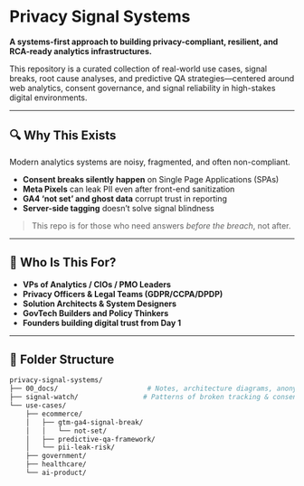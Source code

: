 # Privacy Signal Systems

**A systems-first approach to building privacy-compliant, resilient, and RCA-ready analytics infrastructures.**

This repository is a curated collection of real-world use cases, signal breaks, root cause analyses, and predictive QA strategies—centered around web analytics, consent governance, and signal reliability in high-stakes digital environments.

---

## 🔍 Why This Exists

Modern analytics systems are noisy, fragmented, and often non-compliant.

- **Consent breaks silently happen** on Single Page Applications (SPAs)
- **Meta Pixels** can leak PII even after front-end sanitization
- **GA4 ‘not set’ and ghost data** corrupt trust in reporting
- **Server-side tagging** doesn’t solve signal blindness

> This repo is for those who need answers *before the breach*, not after.

---

## 🧠 Who Is This For?

- **VPs of Analytics / CIOs / PMO Leaders**
- **Privacy Officers & Legal Teams (GDPR/CCPA/DPDP)**
- **Solution Architects & System Designers**
- **GovTech Builders and Policy Thinkers**
- **Founders building digital trust from Day 1**

---

## 📁 Folder Structure

```bash
privacy-signal-systems/
├── 00_docs/                      # Notes, architecture diagrams, anonymized insights
├── signal-watch/                # Patterns of broken tracking & consent behaviors
└── use-cases/
    ├── ecommerce/
    │   ├── gtm-ga4-signal-break/
    │   │   └── not-set/
    │   ├── predictive-qa-framework/
    │   └── pii-leak-risk/
    ├── government/
    ├── healthcare/
    └── ai-product/


